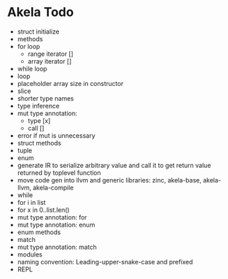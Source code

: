 # Akela Todo
* struct initialize
* methods
* for loop
  * range iterator []
  * array iterator []
* while loop
* loop
* placeholder array size in constructor
* slice
* shorter type names
* type inference
* mut type annotation:
  * type [x]
  * call []
* error if mut is unnecessary
* struct methods
* tuple
* enum
* generate IR to serialize arbitrary value and call it to get return value returned by toplevel function
* move code gen into llvm and generic libraries: zinc, akela-base, akela-llvm, akela-compile
* while
* for i in list
* for x in 0..list.len()
* mut type annotation: for
* mut type annotation: enum
* enum methods
* match
* mut type annotation: match
* modules
* naming convention: Leading-upper-snake-case and prefixed
* REPL